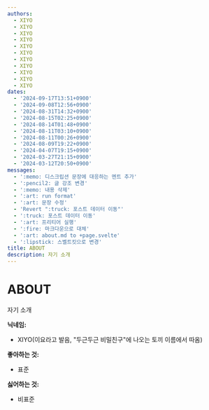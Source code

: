 ```yaml
---
authors:
  - XIYO
  - XIYO
  - XIYO
  - XIYO
  - XIYO
  - XIYO
  - XIYO
  - XIYO
  - XIYO
  - XIYO
  - XIYO
dates:
  - '2024-09-17T13:51+0900'
  - '2024-09-08T12:56+0900'
  - '2024-08-31T14:32+0900'
  - '2024-08-15T02:25+0900'
  - '2024-08-14T01:48+0900'
  - '2024-08-11T03:10+0900'
  - '2024-08-11T00:26+0900'
  - '2024-08-09T19:22+0900'
  - '2024-04-07T19:15+0900'
  - '2024-03-27T21:15+0900'
  - '2024-03-12T20:50+0900'
messages:
  - ':memo: 디스크립션 문장에 대응하는 멘트 추가'
  - ':pencil2: 글 강조 변경'
  - ':memo: 내용 삭제'
  - ':art: run format'
  - ':art: 문장 수정'
  - 'Revert ":truck: 포스트 데이터 이동"'
  - ':truck: 포스트 데이터 이동'
  - ':art: 프리티어 실행'
  - ':fire: 마크다운으로 대체'
  - ':art: about.md to +page.svelte'
  - ':lipstick: 스벨트킷으로 변경'
title: ABOUT
description: 자기 소개
---
```

# ABOUT

자기 소개

**닉네임:**

- XIYO(이요라고 발음, "두근두근 비밀친구"에 나오는 토끼 이름에서 따옴)

**좋아하는 것:**

- 표준

**싫어하는 것:**

- 비표준
